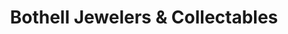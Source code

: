 ---
title: "Bothell Jewelers & Collectables"
url: /bothell/bothell-jewelers-and-collectables/
shop: antiques
---